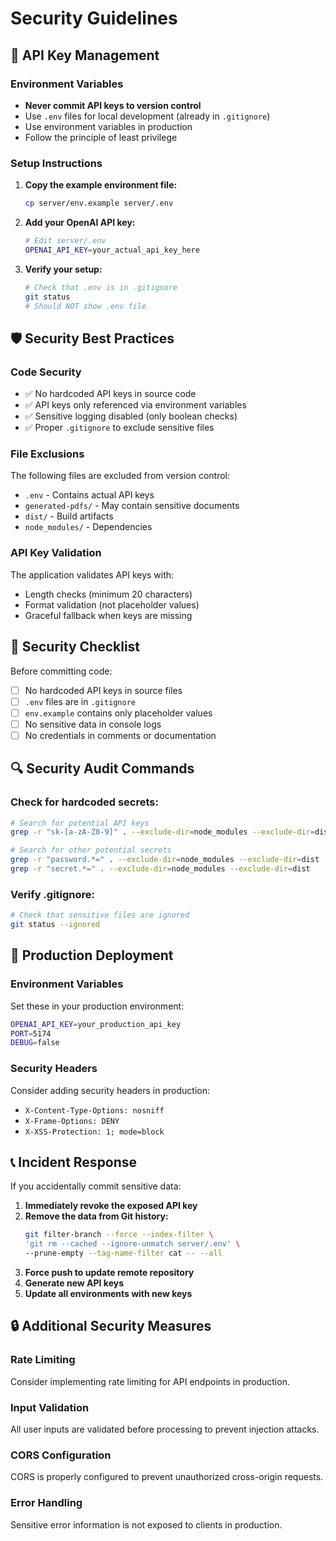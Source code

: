 # Security Guidelines

## 🔐 API Key Management

### Environment Variables
- **Never commit API keys to version control**
- Use `.env` files for local development (already in `.gitignore`)
- Use environment variables in production
- Follow the principle of least privilege

### Setup Instructions

1. **Copy the example environment file:**
   ```bash
   cp server/env.example server/.env
   ```

2. **Add your OpenAI API key:**
   ```bash
   # Edit server/.env
   OPENAI_API_KEY=your_actual_api_key_here
   ```

3. **Verify your setup:**
   ```bash
   # Check that .env is in .gitignore
   git status
   # Should NOT show .env file
   ```

## 🛡️ Security Best Practices

### Code Security
- ✅ No hardcoded API keys in source code
- ✅ API keys only referenced via environment variables
- ✅ Sensitive logging disabled (only boolean checks)
- ✅ Proper `.gitignore` to exclude sensitive files

### File Exclusions
The following files are excluded from version control:
- `.env` - Contains actual API keys
- `generated-pdfs/` - May contain sensitive documents
- `dist/` - Build artifacts
- `node_modules/` - Dependencies

### API Key Validation
The application validates API keys with:
- Length checks (minimum 20 characters)
- Format validation (not placeholder values)
- Graceful fallback when keys are missing

## 🚨 Security Checklist

Before committing code:
- [ ] No hardcoded API keys in source files
- [ ] `.env` files are in `.gitignore`
- [ ] `env.example` contains only placeholder values
- [ ] No sensitive data in console logs
- [ ] No credentials in comments or documentation

## 🔍 Security Audit Commands

### Check for hardcoded secrets:
```bash
# Search for potential API keys
grep -r "sk-[a-zA-Z0-9]" . --exclude-dir=node_modules --exclude-dir=dist

# Search for other potential secrets
grep -r "password.*=" . --exclude-dir=node_modules --exclude-dir=dist
grep -r "secret.*=" . --exclude-dir=node_modules --exclude-dir=dist
```

### Verify .gitignore:
```bash
# Check that sensitive files are ignored
git status --ignored
```

## 🚀 Production Deployment

### Environment Variables
Set these in your production environment:
```bash
OPENAI_API_KEY=your_production_api_key
PORT=5174
DEBUG=false
```

### Security Headers
Consider adding security headers in production:
- `X-Content-Type-Options: nosniff`
- `X-Frame-Options: DENY`
- `X-XSS-Protection: 1; mode=block`

## 📞 Incident Response

If you accidentally commit sensitive data:

1. **Immediately revoke the exposed API key**
2. **Remove the data from Git history:**
   ```bash
   git filter-branch --force --index-filter \
   'git rm --cached --ignore-unmatch server/.env' \
   --prune-empty --tag-name-filter cat -- --all
   ```
3. **Force push to update remote repository**
4. **Generate new API keys**
5. **Update all environments with new keys**

## 🔒 Additional Security Measures

### Rate Limiting
Consider implementing rate limiting for API endpoints in production.

### Input Validation
All user inputs are validated before processing to prevent injection attacks.

### CORS Configuration
CORS is properly configured to prevent unauthorized cross-origin requests.

### Error Handling
Sensitive error information is not exposed to clients in production.
